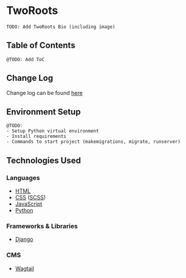 # TwoRoots

```
TODO: Add TwoRoots Bio (including image)
```

## Table of Contents

```
@TODO: Add ToC
```

## Change Log

Change log can be found [here](/docs/change_log.md)

## Environment Setup

```
@TODO:
- Setup Python virtual environment
- Install requirements
- Commands to start project (makemigrations, migrate, runserver)
```

## Technologies Used

### Languages

-   [HTML](https://developer.mozilla.org/en-US/docs/Web/HTML)
-   [CSS](https://developer.mozilla.org/en-US/docs/Web/CSS) ([SCSS](https://sass-lang.com/))
-   [JavaScript](https://developer.mozilla.org/en-US/docs/Web/JavaScript)
-   [Python](https://www.python.org/)

### Frameworks & Libraries

-   [Django](https://www.djangoproject.com/)

### CMS

-   [Wagtail](https://wagtail.org/)
